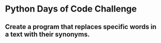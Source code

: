 # Python Days of Code Challenge

## Create a program that replaces specific words in a text with their synonyms.
